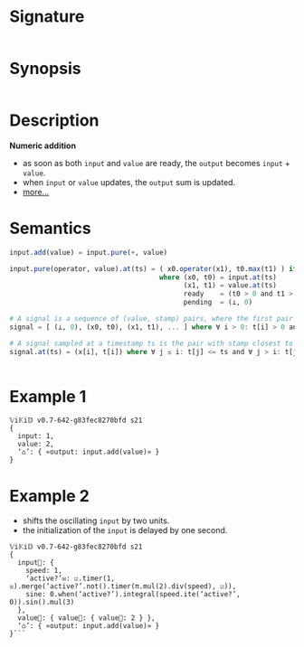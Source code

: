 # Signature
```vikid-signature
```

# Synopsis
```vikid-synopsis
```

# Description
__Numeric addition__
- as soon as both `input` and `value` are ready, the `output` becomes `input` + `value`.
- when `input` or `value` updates, the `output` sum is updated.
- [more...](https://en.wikipedia.org/wiki/Addition)

# Semantics
```julia
input.add(value) = input.pure(+, value)

input.pure(operator, value).at(ts) = ( x0.operator(x1), t0.max(t1) ) if ready else pending
                                     where (x0, t0) = input.at(ts)
                                           (x1, t1) = value.at(ts)
                                           ready    = (t0 > 0 and t1 > 0)
                                           pending  = (⊥, 0)

# A signal is a sequence of (value, stamp) pairs, where the first pair is pending (⊥, 0), and timestamp is monotonically increasing.
signal = [ (⊥, 0), (x0, t0), (x1, t1), ... ] where ∀ i > 0: t[i] > 0 and t[i] > t[i-1]

# A signal sampled at a timestamp ts is the pair with stamp closest to ts but not larger than ts
signal.at(ts) = (x[i], t[i]) where ∀ j ≤ i: t[j] <= ts and ∀ j > i: t[j] > ts
               
```


# Example 1
```vikid-script
𝕍i𝕂i𝔻 v0.7-642-g83fec8270bfd s21
{
  input: 1,
  value: 2,
  ‘⌂’: { «output: input.add(value)» }
}
```

# Example 2
- shifts the oscillating `input` by two units.
- the initialization of the `input` is delayed by one second.

```vikid-script
𝕍i𝕂i𝔻 v0.7-642-g83fec8270bfd s21
{
  input📡: { 
    speed: 1,
    ‘active?’✉: ☑.timer(1, ☒).merge(‘active?’.not().timer(π.mul(2).div(speed), ☑)),
    sine: 0.when(‘active?’).integral(speed.ite(‘active?’, 0)).sin().mul(3)
  },
  value📡: { value📡: { value📡: 2 } },
  ‘⌂’: { «output: input.add(value)» }
}```

